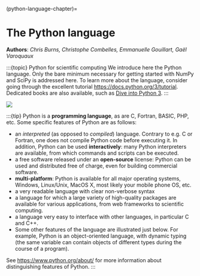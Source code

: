 (python-language-chapter)=

# The Python language

**Authors**: *Chris Burns, Christophe Combelles, Emmanuelle Gouillart,
Gaël Varoquaux*

:::{topic} Python for scientific computing
We introduce here the Python language. Only the bare minimum
necessary for getting started with NumPy and SciPy is addressed here.
To learn more about the language, consider going through the
excellent tutorial <https://docs.python.org/3/tutorial>. Dedicated books
are also available, such as [Dive into Python 3](https://diveintopython3.net/).
:::

![](python-logo.png)

:::{tip}
Python is a **programming language**, as are C, Fortran, BASIC, PHP,
etc. Some specific features of Python are as follows:

- an *interpreted* (as opposed to *compiled*) language. Contrary to e.g.
  C or Fortran, one does not compile Python code before executing it. In
  addition, Python can be used **interactively**: many Python
  interpreters are available, from which commands and scripts can be
  executed.
- a free software released under an **open-source** license: Python can
  be used and distributed free of charge, even for building commercial
  software.
- **multi-platform**: Python is available for all major operating
  systems, Windows, Linux/Unix, MacOS X, most likely your mobile phone
  OS, etc.
- a very readable language with clear non-verbose syntax
- a language for which a large variety of high-quality packages are
  available for various applications, from web frameworks to scientific
  computing.
- a language very easy to interface with other languages, in particular C
  and C++.
- Some other features of the language are illustrated just below. For
  example, Python is an object-oriented language, with dynamic typing
  (the same variable can contain objects of different types during the
  course of a program).

See <https://www.python.org/about/> for more information about
distinguishing features of Python.
:::
